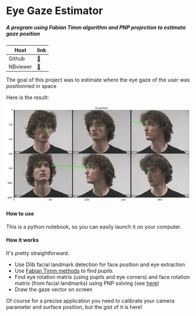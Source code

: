 # Eye Gaze Estimator

##### A program using Fabian Timm algorithm and PNP projection to estimate gaze position
|Host|link|
|---|---|
| Github | [:link:](https://github.com/BenjaminPoilve/Eye-Gaze-Estimator/blob/master/Main.ipynb)   |
|  NBviewer |  [:link:](https://nbviewer.jupyter.org/github/BenjaminPoilve/Eye-Gaze-Estimator/blob/master/Main.ipynb) |

The goal of this project was to estimate where the eye gaze of the user was positionned in space

Here is the result:

![](./demo.png)

#### How to use

This is a python notebook, so you can easily launch it on your computer.


#### How it works

It's pretty straightforward.

* Use Dlib facial landmark detection for face position and eye extraction
* Use [Fabian Timm methods](https://www.inb.uni-luebeck.de/fileadmin/files/PUBPDFS/TiBa11b.pdf) to find pupils.
* Find eye rotation matrix (using pupils and eye corners) and face rotation matrix (from facial landmarks) using PNP solving (see [here](https://www.morethantechnical.com/2010/03/19/quick-and-easy-head-pose-estimation-with-opencv-w-code/))
* Draw the gaze vector on screen

Of course for a precise application you need to calibrate your camera parameter and surface position, but the gist of it is here! 
